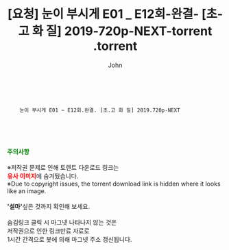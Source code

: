 ﻿---
layout: post
title:  "                   [요청] 눈이 부시게 E01 _ E12회-완결- [초-고 화 질] 2019-720p-NEXT-torrent                .torrent"
author: John
categories: [ 드라마 ]
tags: [  ]
image:  
description: "                   [요청] 눈이 부시게 E01 _ E12회-완결- [초-고 화 질] 2019-720p-NEXT-torrent                 torrent 정보 공유"
toc: true
toc_sticky: true
---

<br>

        눈이 부시게 E01 ~ E12회.완결. [초.고 화 질] 2019.720p-NEXT    
    
<br><br><br>
<p data-ke-size="size16"><b><span style="color: green;">주의사항</span></b><br /><br />※저작권 문제로 인해 토렌트 다운로드 링크는<br /><b><span style="color: red;">유사 이미지</span></b>에 숨겨뒀습니다.<br />※Due to copyright issues, the torrent download link is hidden where it looks like an image.<br /><br /><b>'설마'</b>싶은 것까지 확인해 보세요.<br /><br />숨김링크 클릭 시 마그넷 나타나지 않는 것은<br />저작권으로 인한 링크만료 자료로<br />1시간 간격으로 봇에 의해 마그넷 주소 갱신됩니다.</p>
